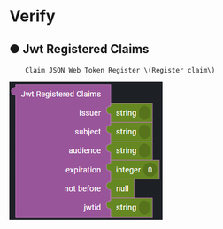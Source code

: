 # Verify

## ● Jwt Registered Claims

        Claim JSON Web Token Register \(Register claim\)

![](../../../../img/assets/image%20%28320%29.png)
